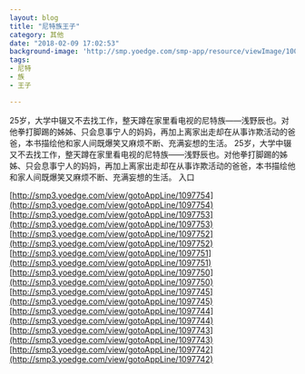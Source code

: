 ```yaml
---
layout: blog
title: "尼特族王子"
category: 其他
date: "2018-02-09 17:02:53"
background-image: 'http://smp.yoedge.com/smp-app/resource/viewImage/1003300appline.png'
tags:
- 尼特
- 族
- 王子

---
```

25岁，大学中辍又不去找工作，整天蹲在家里看电视的尼特族——浅野辰也。对他拳打脚踢的姊姊、只会息事宁人的妈妈，再加上离家出走却在从事诈欺活动的爸爸，本书描绘他和家人间既爆笑又麻烦不断、充满妄想的生活。
25岁，大学中辍又不去找工作，整天蹲在家里看电视的尼特族——浅野辰也。对他拳打脚踢的姊姊、只会息事宁人的妈妈，再加上离家出走却在从事诈欺活动的爸爸，本书描绘他和家人间既爆笑又麻烦不断、充满妄想的生活。
入口

[http://smp3.yoedge.com/view/gotoAppLine/1097754](http://smp3.yoedge.com/view/gotoAppLine/1097754)
[http://smp3.yoedge.com/view/gotoAppLine/1097753](http://smp3.yoedge.com/view/gotoAppLine/1097753)
[http://smp3.yoedge.com/view/gotoAppLine/1097752](http://smp3.yoedge.com/view/gotoAppLine/1097752)
[http://smp3.yoedge.com/view/gotoAppLine/1097751](http://smp3.yoedge.com/view/gotoAppLine/1097751)
[http://smp3.yoedge.com/view/gotoAppLine/1097750](http://smp3.yoedge.com/view/gotoAppLine/1097750)
[http://smp3.yoedge.com/view/gotoAppLine/1097745](http://smp3.yoedge.com/view/gotoAppLine/1097745)
[http://smp3.yoedge.com/view/gotoAppLine/1097744](http://smp3.yoedge.com/view/gotoAppLine/1097744)
[http://smp3.yoedge.com/view/gotoAppLine/1097743](http://smp3.yoedge.com/view/gotoAppLine/1097743)
[http://smp3.yoedge.com/view/gotoAppLine/1097742](http://smp3.yoedge.com/view/gotoAppLine/1097742)

        
